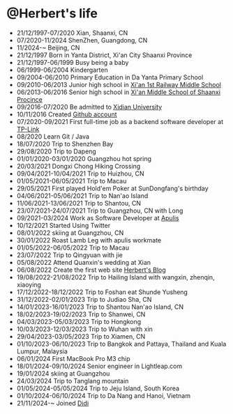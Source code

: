 @Herbert's life
===============

- 21/12/1997-07/2020 Xian, Shaanxi, CN
- 07/2020-11/2024 ShenZhen, Guangdong, CN
- 11/2024-~ Beijing, CN
- 21/12/1997 Born in Yanta District, Xi'an City Shaanxi Province
- 21/12/1997-06/1999 Busy being a baby
- 06/1999-06/2004 Kindergarten
- 09/2004-06/2010 Primary Education in Da Yanta Primary School
- 09/2010-06/2013 Junior high school in [Xi'an 1st Railway Middle School](https://www.xatyz.com/)
- 06/2013-06/2016 Senior high school in [Xi'an Middle School of Shaanxi Procince](http://www.xazx.cn/)
- 09/2016-07/2020 Be admitted to [Xidian University](https://www.xidian.edu.cn/)
- 10/11/2016 Created [Github account](https://github.com/chinabobo)
- 07/2020-09/2021 First full-time job as a backend software developer at [TP-Link](https://www.tp-link.com/us/) 
- 08/2020 Learn Git / Java
- 18/07/2020 Trip to Shenzhen Bay
- 29/08/2020 Trip to Dapeng
- 01/01/2020-03/01/2020 Guangzhou hot spring
- 20/03/2021 Dongxi Chong Hiking Crossing
- 09/04/2021-10/04/2021 Trip to Huizhou, CN
- 01/05/2021-06/05/2021 Trip to Macau
- 29/05/2021 First played Hold'em Poker at SunDongfang's birthday
- 04/06/2021-05/06/2021 Trip to Nan'ao Island
- 11/06/2021-13/06/2021 Trip to Shantou, CN
- 23/07/2021-24/07/2021 Trip to Guangzhou, CN with Long
- 09/2021-03/2024 Work as Software Developer at [Apulis](https://apulis.cn/)
- 10/12/2021 Started Using Twitter
- 08/01/2022 skiing at Guangzhou, CN
- 30/01/2022 Roast Lamb Leg with apulis workmate
- 01/05/2022-06/05/2022 Trip to Macau
- 23/07/2022 Trip to Qingyuan with jie
- 05/08/2022 Attend Quanxin's wedding at Xian
- 06/08/2022 Create the first web site [Herbert's Blog](https://herbertyan.netlify.app/)
- 19/08/2022-21/08/2022 Trip to Hailing Island with wangxin, zhenqin, xiaoying
- 17/12/2022-18/12/2022 Trip to Foshan eat Shunde Yusheng
- 31/12/2022-02/01/2023 Trip to Judiao Sha, CN
- 14/01/2023-16/01/2023 Trip to Shantou Nan'ao Island, CN
- 18/02/2023-19/02/2023 Trip to Shanwei, CN
- 04/03/2023-05/03/2023 Trip to Hongkong
- 10/03/2023-12/03/2023 Trip to Wuhan with xin
- 29/04/2023-03/05/2023 Trip to Xiamen, CN
- 01/10/2023-06/10/2023 Trip to Bangkok and Pattaya, Thailand and Kuala Lumpur, Malaysia
- 06/01/2024 First MacBook Pro M3 chip
- 18/01/2024-09/10/2024 Senior engineer in Lightleap.com
- 19/01/2024 skiing at Guangzhou
- 24/03/2024 Trip to Tanglang mountain
- 01/05/2024-05/05/2024 Trip to Jeju Island, South Korea
- 01/10/2024-06/10/2024 Trip to Da Nang and Hanoi, Vietnam
- 21/11/2024-~ Joined [Didi](https://web.didiglobal.com/)